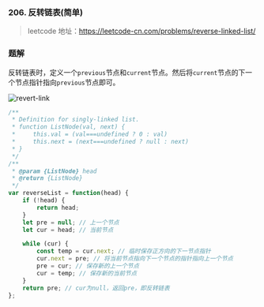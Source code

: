 ### 206. 反转链表(简单)
>leetcode 地址：https://leetcode-cn.com/problems/reverse-linked-list/

### 题解
反转链表时，定义一个`previous`节点和`current`节点。然后将`current`节点的下一个节点指针指向`previous`节点即可。

![revert-link](https://raw.githubusercontent.com/kerwin-ly/Blog/master/assets/imgs/algorithm/revert-link.gif)


```js
/**
 * Definition for singly-linked list.
 * function ListNode(val, next) {
 *     this.val = (val===undefined ? 0 : val)
 *     this.next = (next===undefined ? null : next)
 * }
 */
/**
 * @param {ListNode} head
 * @return {ListNode}
 */
var reverseList = function(head) {
    if (!head) {
        return head;
    }
    let pre = null; // 上一个节点
    let cur = head; // 当前节点

    while (cur) {
        const temp = cur.next; // 临时保存正方向的下一节点指针
        cur.next = pre; // 将当前节点指向下一个节点的指针指向上一个节点
        pre = cur; // 保存新的上一个节点
        cur = temp; // 保存新的当前节点
    }
    return pre; // cur为null，返回pre，即反转链表
};
```